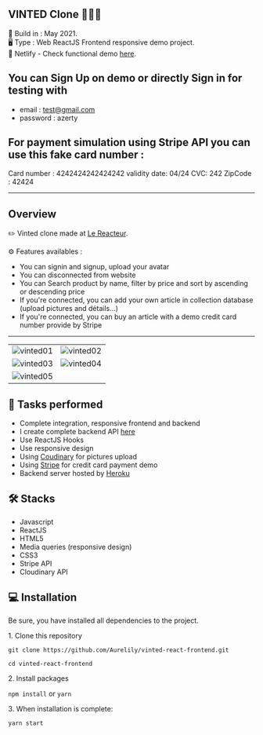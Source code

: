 VINTED Clone 👚👕👖
-----------------
  
📆 Build in : May 2021.   
🖥 Type : Web ReactJS Frontend responsive demo project.   
🔗 Netlify - Check functional demo [here](https://lily-react-vinted.netlify.app/).

You can Sign Up on demo or directly Sign in for testing with
--
* email : test@gmail.com
* password : azerty

For payment simulation using Stripe API you can use this fake card number :
--
Card number :  4242424242424242 validity date: 04/24 CVC: 242 ZipCode : 42424

-----------------

Overview
---
✏️ Vinted clone made at [Le Reacteur](https://www.lereacteur.io/).   

⚙️ Features availables : 
* You can signin and signup, upload your avatar
* You can disconnected from website
* You can Search product by name, filter by price and sort by ascending or descending price
* If you're connected, you can add your own article in collection database (upload pictures and détails...)
* If you're connected, you can buy an article with a demo credit card number provide by Stripe

---
<table>
  <tr>
    <td><img src="https://res.cloudinary.com/lilycloud/image/upload/v1625488346/Git%20ReadMe/Vinted/Capture_d_%C3%A9cran_2021-07-05_%C3%A0_14.07.45_resultat_hrfsbg.png"  alt="vinted01"></td>
    <td><img src="https://res.cloudinary.com/lilycloud/image/upload/v1625488345/Git%20ReadMe/Vinted/Capture_d_%C3%A9cran_2021-07-05_%C3%A0_14.08.04_resultat_vtqaaa.png"  alt="vinted02"></td>
  </tr>
    <tr>
    <td><img src="https://res.cloudinary.com/lilycloud/image/upload/v1625488345/Git%20ReadMe/Vinted/Capture_d_%C3%A9cran_2021-07-05_%C3%A0_14.10.38_resultat_pv8gxy.png"  alt="vinted03"></td>
    <td><img src="https://res.cloudinary.com/lilycloud/image/upload/v1625488345/Git%20ReadMe/Vinted/Capture_d_%C3%A9cran_2021-07-05_%C3%A0_14.11.04_resultat_efxbin.png"  alt="vinted04"></td>
  </tr>
  <tr>
    <td><img src="https://res.cloudinary.com/lilycloud/image/upload/v1625488345/Git%20ReadMe/Vinted/Capture_d_%C3%A9cran_2021-07-05_%C3%A0_14.15.31_resultat_d9mwe6.png"  alt="vinted05"></td>

  </tr>
  </table>





🚀 Tasks performed
---
* Complete integration, responsive frontend and backend
* I create complete backend API [here](https://github.com/Aurelily/Vinted)
* Use ReactJS Hooks
* Use responsive design
* Using [Coudinary](https://cloudinary.com/) for pictures upload
* Using [Stripe](https://stripe.com/) for credit card payment demo
* Backend server hosted by [Heroku](https://heroku.com)

🛠 Stacks
---
* Javascript
* ReactJS
* HTML5
* Media queries (responsive design)
* CSS3
* Stripe API
* Cloudinary API

💻 Installation
---

Be sure, you have installed all dependencies to the project.  

1️. Clone this repository

`git clone https://github.com/Aurelily/vinted-react-frontend.git`

`cd vinted-react-frontend`

2️. Install packages

`npm install`
or
`yarn`

3️. When installation is complete:

`yarn start`

